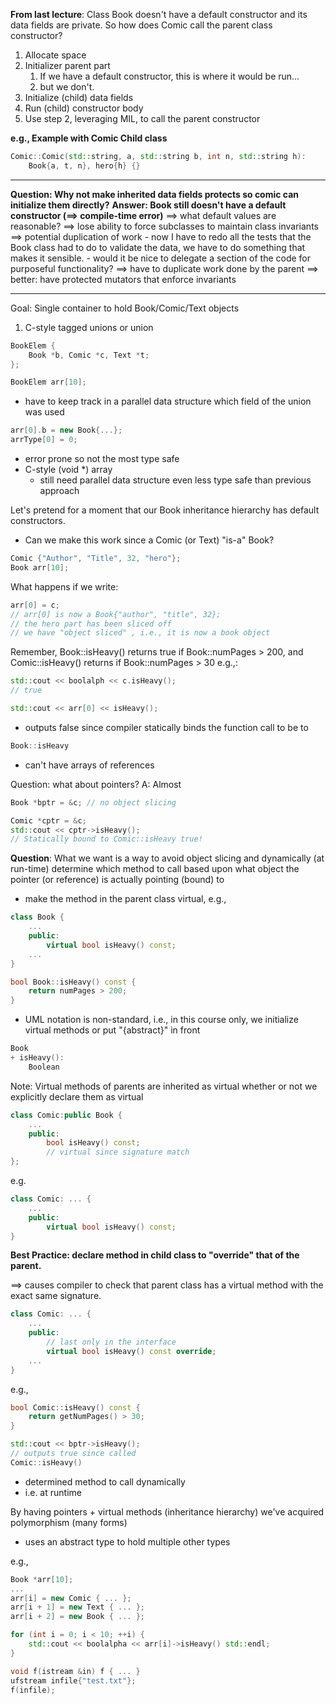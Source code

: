 **From last lecture**: Class Book doesn't have a default constructor and its data fields are private. So how does Comic call the parent class constructor?  

1. Allocate space 
2. Initializer parent part 
	1. If we have a default constructor, this is where it would be run...
	2. but we don't.
3. Initialize (child) data fields
4. Run (child) constructor body 
5. Use step 2, leveraging MIL, to call the parent constructor 

**e.g., Example with Comic Child class**
```C++
Comic::Comic(std::string, a, std::string b, int n, std::string h):
	Book{a, t, n}, hero{h} {}
```
------------------------------------------------------------------------
**Question: Why not make inherited data fields protects so comic can initialize them directly?** 
**Answer: Book still doesn't have a default constructor ($\implies$ compile-time error)** 
$\implies$ what default values are reasonable?
$\implies$ lose ability to force subclasses to maintain class invariants 
$\implies$ potential duplication of work
	- now I have to redo all the tests that the Book class had to do to validate the data, we have to do something that makes it sensible.
	- would it be nice to delegate a section of the code for purposeful functionality? 
$\implies$ have to duplicate work done by the parent
$\implies$ better: have protected mutators that enforce invariants 

------------------------------------------------------------------------

Goal: Single container to hold Book/Comic/Text objects 
1. C-style tagged unions or union 
```C++
BookElem {
	Book *b, Comic *c, Text *t;
};

BookElem arr[10];
```
- have to keep track in a parallel data structure which field of the union was used 

```C++
arr[0].b = new Book{...};
arrType[0] = 0;
```
- error prone so not the most type safe 
- C-style (void *) array 
	- still need parallel data structure even less type safe than previous approach 

Let's pretend for a moment that our Book inheritance hierarchy has default constructors. 
- Can we make this work since a Comic (or Text) "is-a" Book?
```C++
Comic {"Author", "Title", 32, "hero"};
Book arr[10];
```

What happens if we write:
```C++
arr[0] = c;
// arr[0] is now a Book{"author", "title", 32};
// the hero part has been sliced off
// we have "object sliced" , i.e., it is now a book object
```
Remember, Book::isHeavy() returns true if Book::numPages > 200, and Comic::isHeavy() returns if Book::numPages > 30 e.g.,:
```C++
std::cout << boolalph << c.isHeavy();
// true

std::cout << arr[0] << isHeavy();
```
- outputs false since compiler statically binds the function call to be to 
```C++
Book::isHeavy
```
- can't have arrays of references 

Question: what about pointers?
A: Almost
```C++
Book *bptr = &c; // no object slicing 
```
```C++
Comic *cptr = &c;
std::cout << cptr->isHeavy();
// Statically bound to Comic::isHeavy true!
```
**Question**: What we want is a way to avoid object slicing and dynamically (at run-time) determine which method to call based upon what object the pointer (or reference) is actually pointing (bound) to
- make the method in the parent class virtual, e.g.,
```C++
class Book {
	... 
	public:
		virtual bool isHeavy() const;
	...
}

bool Book::isHeavy() const {
	return numPages > 200;
}
```
- UML notation is non-standard, i.e., in this course only, we initialize virtual methods or put "{abstract}" in front

```C++
Book
+ isHeavy():
	Boolean 
```
Note: Virtual methods of parents are inherited as virtual whether or not we explicitly declare them as virtual 
```C++
class Comic:public Book {
	...
	public: 
		bool isHeavy() const;
		// virtual since signature match
};
```
e.g. 
```C++
class Comic: ... {
	...
	public:
		virtual bool isHeavy() const;
}
```

**Best Practice: declare method in child class to "override" that of the parent.**

$\implies$ causes compiler to check that parent class has a virtual method with the exact same signature. 

```C++
class Comic: ... {
	... 
	public: 
		// last only in the interface
		virtual bool isHeavy() const override; 
	...
}
```
e.g., 
```C++
bool Comic::isHeavy() const {
	return getNumPages() > 30;
}

std::cout << bptr->isHeavy(); 
// outputs true since called 
Comic::isHeavy()
```
- determined method to call dynamically 
- i.e. at runtime

By having pointers + virtual methods (inheritance hierarchy) we've acquired polymorphism (many forms)
- uses an abstract type to hold multiple other types 

e.g., 
```C++
Book *arr[10];
...
arr[i] = new Comic { ... };
arr[i + 1] = new Text { ... };
arr[i + 2] = new Book { ... };

for (int i = 0; i < 10; ++i) {
	std::cout << boolalpha << arr[i]->isHeavy() std::endl;
}

void f(istream &in) f { ... }
ufstream infile{"test.txt"};
f(infile);
```
